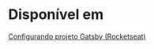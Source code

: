 # Disponível em

[Configurando projeto Gatsby (Rocketseat)](https://www.youtube.com/watch?v=Z88SWjN6Yj0)
